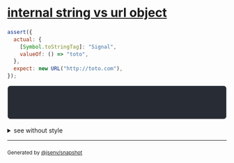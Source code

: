 # [internal string vs url object](../../url.test.js#L197)

```js
assert({
  actual: {
    [Symbol.toStringTag]: "Signal",
    valueOf: () => "toto",
  },
  expect: new URL("http://toto.com"),
});
```

![img](throw.svg)

<details>
  <summary>see without style</summary>

```console
AssertionError: actual and expect are different

actual: Signal("toto")
expect: URL("http://toto.com/")
```

</details>

---

<sub>
  Generated by <a href="https://github.com/jsenv/core/tree/main/packages/independent/snapshot">@jsenv/snapshot</a>
</sub>